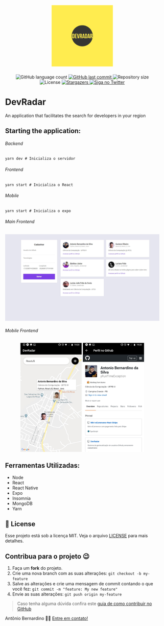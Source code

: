 <h1 align="center">
    <img alt="NextLevelWeek" title="#NextLevelWeek" src="./img/DevRadar.png" width="200px" />
</h1>

<p align="center">
  <img alt="GitHub language count" src="https://img.shields.io/github/languages/count/tonybsilva-dev/DevRadar?color=%2304D361">
  <a href="https://github.com/Tonybsilva-dev/DevRadar/commits/master">
  <img alt="GitHub last commit" src="https://img.shields.io/github/last-commit/tonybsilva-dev/DevRadar">
  </a>
  <img alt="Repository size" src="https://img.shields.io/github/repo-size/tonybsilva-dev/DevRadar">
  <img alt="License" src="https://img.shields.io/badge/license-MIT-brightgreen">
  <a href="https://github.com/tonybsilva-dev/DevRadar/stargazers">
    <img alt="Stargazers" src="https://img.shields.io/github/stars/tonybsilva-dev/DevRadar?style=social">
  </a>
  	
  <a href="https://twitter.com/tonybsilvaaa">
    <img alt="Siga no Twitter" src="https://img.shields.io/twitter/url?url=https%3A%2F%2Fgithub.com%2Ftgmarinho%2Fnlw1">
  </a>

</p>

<h1>DevRadar</h1>
<span>An application that facilitates the search for developers in your region</span>



## Starting the application:
<h6>Backend</h6>

```
yarn dev # Inicializa o servidor
```

<h6>Frontend</h6>

```
yarn start # Inicializa o React
```

<h6>Mobile</h6>

```
yarn start # Inicializa o expo
```
<h6>Main Frontend</h6>
<img src="/img/Web.png"/>

</br>

<h6>Mobile Frontend </h6>
<p align="center">
<img src="/img/Phone1.png" alt="Phone 1" width="200px"/>
<img src="/img/Phone2.png" alt="Phone 2" width="200px"/>

</p>

## Ferramentas Utilizadas:
<ul>
  <li>Node</li>
  <li>React</li>
  <li>React Native</li>
  <li>Expo</li>
  <li>Insomnia</li>
  <li>MongoDB</li>
  <li>Yarn</li>
</ul>

## :memo: License

Esse projeto está sob a licença MIT. Veja o arquivo [LICENSE](LICENSE.md) para mais detalhes.

## Contribua para o projeto 😉

1. Faça um **fork** do projeto.
2. Crie uma nova branch com as suas alterações: `git checkout -b my-feature`
3. Salve as alterações e crie uma mensagem de commit contando o que você fez: `git commit -m "feature: My new feature"`
4. Envie as suas alterações: `git push origin my-feature`
> Caso tenha alguma dúvida confira este [guia de como contribuir no GitHub](https://github.com/firstcontributions/first-contributions)


Antônio Bernardino 👋🏽 [Entre em contato!](https://www.linkedin.com/in/tony-silva/)

